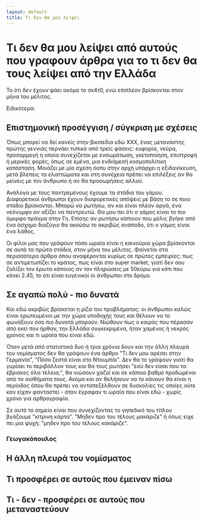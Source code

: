 ```yaml
---
layout: default
title: Τι δεν θα μου λείψει
---
```


# Τι δεν θα μου λείψει από αυτούς που γραφουν άρθρα για το τι δεν θα τους λείψει από την Ελλάδα

Το ότι δεν έχουν φάει ακόμα το σκ4τ0, ενώ επιπλέον βρίσκονται στον μήνα του μέλιτος.

Ειδικότερα:

## Επιστημονική προσέγγιση / σύγκριση με σχέσεις

Όπως μπορεί να δεί κανείς στην βικιπεδια εδώ ΧΧΧ, ένας μετανάστης πρώτης γεννιάς περνάει τυπικά από τρείς φάσεις: ευφορία, νεύρα, προσαρμογή η οποία συνεχίζεται με ενσωμάτωση, γκετοποίηση, επιστροφή ή μερικές φορές, όπως σε εμένα, μια ενδιάμεσή κοσμοπολίτικη κατάσταση. Μοιάζει με μία σχέση όοπυ στην αρχή υπάρχει η εξιδανίκευση, μετά βλέπεις τα ελαττώματα και στη συνέχεια πρέπει να επιλέξεις αν θα μείνεις με τον άνθρωπο ή αν θα προσωρήσεις αλλού.

Ανάλογα με τους παντρεμένους έχουμε τα στάδια του γάμου. Διαφορετικοί άνθρωποι έχουν διαφορετικές απόψεις με βάση το σε ποιο στάδιο βρίσκονται. Μπορώ να ρωτήσω, αν και είναι πλέον αργά, ένα νεόνυμφο αν αξίζει να παντρευτώ. Θα μου πει ότι ο γάμος είναι το πιο όμορφο πράγμα στην Γη. Επίσης αν ρωτήσω κάποιον που μόλις βγήκε από ένα άσχημο διαζύγιο θα ακούσω το ακριβώς ανάποδο, ότι ο γάμος είναι ένα λάθος.

Οι φίλοι μας που γράφουν πόσο ωραία είναι η καινούρια χώρα βρίσκονται σε αυτά τα πρώτα στάδια, στον μήνα του μέλιτος. Φαίνεται στα περισσότερα άρθρα όπου αναφέρονται κυρίως σε πρώτες εμπειρίες: πως σε αντιμετωπίζει το κράτος, πως είναι στο super market, γιατί δεν σου ζαλίζει τον έρωτα κάποιος αν τον πληρώσεις με 50εύρω για κάτι που κάνει 2.45, το ότι είναι ευγενικοί οι άνθρωποι στο δρόμο.

## Σε αγαπώ πολύ - πιο δυνατά

Και εδώ ακριβώς βρίσκεται η ρίζα του προβλήματος: οι άνθρωποι καλώς είναι ερωτευμένοι με την χώρα υποδοχής τους και θέλουν να το φωνάξουν όσο πιο δυνατά μπορούν. Νιώθουν πως ο καιρός που πέρασαν από εκεί που ήρθαν, την Ελλάδα συγκεκριμένα, ήταν χαμένος ή νεκρός χρόνος και τι ωραία που είναι εδώ.

Όταν μετά από στατιστικά δυο ή τρια χρόνια δουν και την άλλη πλευρά του νομίσματος δεν θα γράψουν ένα άρθρο "Τι δεν μου αρέσει στην Γερμανία", "Πόσο ζεστά είναι στο Ντουμπάι". Δεν θα το γράψουν γιατί θα γυρίσει το περιβάλλον τους και θα τους ρωτήσει "εσύ δεν είσαι που τα έβρισκες όλα τέλεια;", θα νιώσουν χαζοί και σε κάποιο βαθμό προδωμένοι από τα αισθήματα τους. Ακόμα και αν θελήσουν να το κάνουν θα είναι η περίοδος όπου θα πρέπει να ανταπεξέλθουν σε δυσκολίες τις οποίες ούτε καν είχαν φανταστεί - όταν έγραφαν τι ωραία που είναι εδώ - χωρίς χρόνο για αρθρογραφία.

Σε αυτό το σημείο είναι που συνεχίζοντας το γηπεδικό του τίτλου βγάζουμε "κίτρινη κάρτα". "Μηδεν προ του τέλους μακάριζε" ή όπως είχε πει μια ψυχή: "μηδεν προ του τέλους κακάριζε".

### Γεωγακόπουλος


## Η άλλη πλευρά του νομίσματος

## Τι προσφέρει σε αυτούς που έμειναν πίσω

## Τι - δεν - προσφέρει σε αυτούς που μεταναστεύουν

